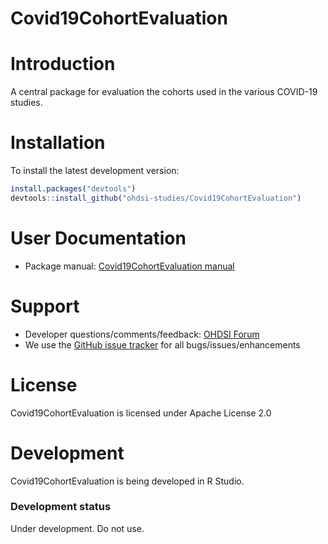 Covid19CohortEvaluation
=======================

Introduction
============

A central package for evaluation the cohorts used in the various COVID-19 studies.

Installation
=============
To install the latest development version:

```r
install.packages("devtools")
devtools::install_github("ohdsi-studies/Covid19CohortEvaluation")
```

User Documentation
==================
* Package manual: [Covid19CohortEvaluation manual](https://ohdsi.github.io/Covid19CohortEvaluation/reference/index.html) 

Support
=======
* Developer questions/comments/feedback: <a href="http://forums.ohdsi.org/c/developers">OHDSI Forum</a>
* We use the <a href="https://github.com/ohdsi-studies/Covid19CohortEvaluation/issues">GitHub issue tracker</a> for all bugs/issues/enhancements

License
=======
Covid19CohortEvaluation is licensed under Apache License 2.0

Development
===========
Covid19CohortEvaluation is being developed in R Studio.

### Development status

Under development. Do not use.